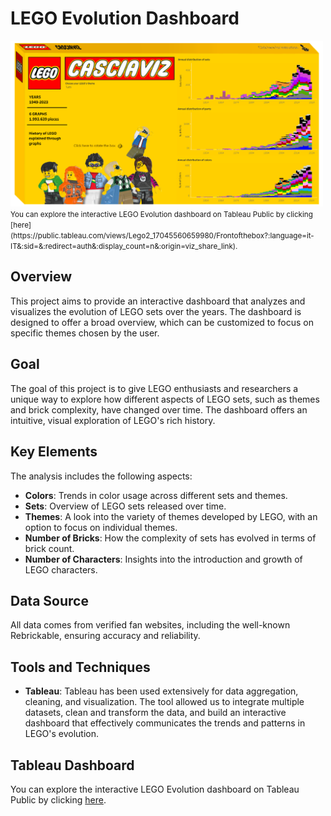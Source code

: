 # LEGO Evolution Dashboard

<img src="https://github.com/dlepre01/LEGO-Evolution-Dashboard/blob/main/Front%20of%20the%20box.png?raw=tru" width="500"/>
<small>You can explore the interactive LEGO Evolution dashboard on Tableau Public by clicking [here](https://public.tableau.com/views/Lego2_17045560659980/Frontofthebox?:language=it-IT&:sid=&:redirect=auth&:display_count=n&:origin=viz_share_link).</small>


## Overview
This project aims to provide an interactive dashboard that analyzes and visualizes the evolution of LEGO sets over the years. The dashboard is designed to offer a broad overview, which can be customized to focus on specific themes chosen by the user.

## Goal
The goal of this project is to give LEGO enthusiasts and researchers a unique way to explore how different aspects of LEGO sets, such as themes and brick complexity, have changed over time. The dashboard offers an intuitive, visual exploration of LEGO's rich history.

## Key Elements
The analysis includes the following aspects:
- **Colors**: Trends in color usage across different sets and themes.
- **Sets**: Overview of LEGO sets released over time.
- **Themes**: A look into the variety of themes developed by LEGO, with an option to focus on individual themes.
- **Number of Bricks**: How the complexity of sets has evolved in terms of brick count.
- **Number of Characters**: Insights into the introduction and growth of LEGO characters.

## Data Source
All data comes from verified fan websites, including the well-known Rebrickable, ensuring accuracy and reliability.

## Tools and Techniques
- **Tableau**: Tableau has been used extensively for data aggregation, cleaning, and visualization. The tool allowed us to integrate multiple datasets, clean and transform the data, and build an interactive dashboard that effectively communicates the trends and patterns in LEGO's evolution.

## Tableau Dashboard
You can explore the interactive LEGO Evolution dashboard on Tableau Public by clicking [here](https://public.tableau.com/views/Lego2_17045560659980/Frontofthebox?:language=it-IT&:sid=&:redirect=auth&:display_count=n&:origin=viz_share_link).





